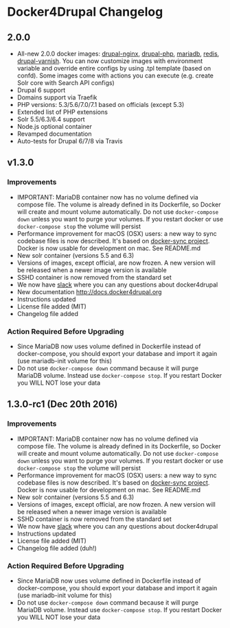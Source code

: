 # Docker4Drupal Changelog

## 2.0.0

* All-new 2.0.0 docker images: [drupal-nginx](https://github.com/wodby/drupal-nginx/), [drupal-php](https://github.com/wodby/drupal-php/), [mariadb](https://github.com/wodby/mariadb/), [redis](https://github.com/wodby/redis/), [drupal-varnish](https://github.com/wodby/drupal-varnish/). You can now customize images with environment variable and override entire configs by using .tpl template (based on confd). Some images come with actions you can execute (e.g. create Solr core with Search API configs)
* Drupal 6 support
* Domains support via Traefik
* PHP versions: 5.3/5.6/7.0/7.1 based on officials (except 5.3)
* Extended list of PHP extensions
* Solr 5.5/6.3/6.4 support
* Node.js optional container
* Revamped documentation
* Auto-tests for Drupal 6/7/8 via Travis

## v1.3.0

### Improvements

* IMPORTANT: MariaDB container now has no volume defined via compose file. The volume is already defined in its Dockerfile, so Docker will create and mount volume automatically. Do not use `docker-compose down` unless you want to purge your volumes. If you restart docker or use `docker-compose stop` the volume will persist
* Performance improvement for macOS (OSX) users: a new way to sync codebase files is now described. It's based on [docker-sync project](https://github.com/EugenMayer/docker-sync/). Docker is now usable for development on mac. See README.md
* New solr container (versions 5.5 and 6.3)
* Versions of images, except official, are now frozen. A new version will be released when a newer image version is available
* SSHD container is now removed from the standard set
* We now have [slack](https://slack.wodby.com) where you can any questions about docker4drupal 
* New documentation http://docs.docker4drupal.org
* Instructions updated
* License file added (MIT)
* Changelog file added

### Action Required Before Upgrading

* Since MariaDB now uses volume defined in Dockerfile instead of docker-compose, you should export your database and import it again (use mariadb-init volume for this)
* Do not use `docker-compose down` command because it will purge MariaDB volume. Instead use `docker-compose stop`. If you restart Docker you WILL NOT lose your data

## 1.3.0-rc1 (Dec 20th 2016)

### Improvements

* IMPORTANT: MariaDB container now has no volume defined via compose file. The volume is already defined in its Dockerfile, so Docker will create and mount volume automatically. Do not use `docker-compose down` unless you want to purge your volumes. If you restart docker or use `docker-compose stop` the volume will persist
* Performance improvement for macOS (OSX) users: a new way to sync codebase files is now described. It's based on [docker-sync project](https://github.com/EugenMayer/docker-sync/). Docker is now usable for development on mac. See README.md
* New solr container (versions 5.5 and 6.3)
* Versions of images, except official, are now frozen. A new version will be released when a newer image version is available
* SSHD container is now removed from the standard set
* We now have [slack](https://slack.wodby.com) where you can any questions about docker4drupal 
* Instructions updated
* License file added (MIT)
* Changelog file added (duh!)

### Action Required Before Upgrading

* Since MariaDB now uses volume defined in Dockerfile instead of docker-compose, you should export your database and import it again (use mariadb-init volume for this)
* Do not use `docker-compose down` command because it will purge MariaDB volume. Instead use `docker-compose stop`. If you restart Docker you WILL NOT lose your data
